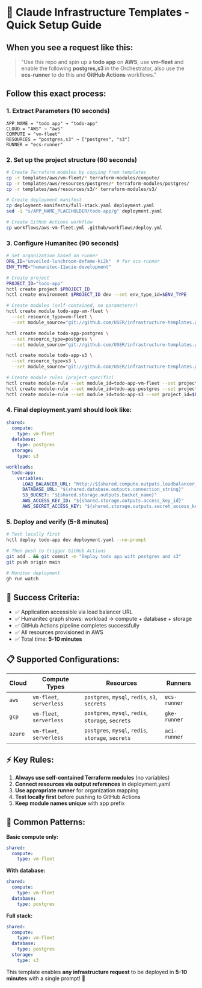 # 🚀 Claude Infrastructure Templates - Quick Setup Guide

## When you see a request like this:

> "Use this repo and spin up a **todo app** on **AWS**, use **vm-fleet** and enable the following **postgres,s3** in the Orchestrator, also use the **ecs-runner** to do this and **GitHub Actions** workflows."

## Follow this exact process:

### 1. Extract Parameters (10 seconds)
```
APP_NAME = "todo app" → "todo-app"
CLOUD = "AWS" → "aws"  
COMPUTE = "vm-fleet"
RESOURCES = "postgres,s3" → ["postgres", "s3"]
RUNNER = "ecs-runner"
```

### 2. Set up the project structure (60 seconds)
```bash
# Create Terraform modules by copying from templates
cp -r templates/aws/vm-fleet/* terraform-modules/compute/
cp -r templates/aws/resources/postgres/* terraform-modules/postgres/  
cp -r templates/aws/resources/s3/* terraform-modules/s3/

# Create deployment manifest
cp deployment-manifests/full-stack.yaml deployment.yaml
sed -i "s/APP_NAME_PLACEHOLDER/todo-app/g" deployment.yaml

# Create GitHub Actions workflow
cp workflows/aws-vm-fleet.yml .github/workflows/deploy.yml
```

### 3. Configure Humanitec (90 seconds)
```bash
# Set organization based on runner
ORG_ID="unveiled-lunchroom-defame-ki2k"  # for ecs-runner
ENV_TYPE="humanitec-11wcie-development"

# Create project
PROJECT_ID="todo-app"
hctl create project $PROJECT_ID
hctl create environment $PROJECT_ID dev --set env_type_id=$ENV_TYPE

# Create modules (self-contained, no parameters!)
hctl create module todo-app-vm-fleet \
  --set resource_type=vm-fleet \
  --set module_source="git://github.com/USER/infrastructure-templates.git//templates/aws/vm-fleet"

hctl create module todo-app-postgres \
  --set resource_type=postgres \
  --set module_source="git://github.com/USER/infrastructure-templates.git//templates/aws/resources/postgres"

hctl create module todo-app-s3 \
  --set resource_type=s3 \
  --set module_source="git://github.com/USER/infrastructure-templates.git//templates/aws/resources/s3"

# Create module rules (project-specific)
hctl create module-rule --set module_id=todo-app-vm-fleet --set project_id=$PROJECT_ID
hctl create module-rule --set module_id=todo-app-postgres --set project_id=$PROJECT_ID  
hctl create module-rule --set module_id=todo-app-s3 --set project_id=$PROJECT_ID
```

### 4. Final deployment.yaml should look like:
```yaml
shared:
  compute:
    type: vm-fleet
  database:
    type: postgres
  storage:
    type: s3

workloads:
  todo-app:
    variables:
      LOAD_BALANCER_URL: "http://${shared.compute.outputs.loadbalancer_ip}"
      DATABASE_URL: "${shared.database.outputs.connection_string}"
      S3_BUCKET: "${shared.storage.outputs.bucket_name}"
      AWS_ACCESS_KEY_ID: "${shared.storage.outputs.access_key_id}"
      AWS_SECRET_ACCESS_KEY: "${shared.storage.outputs.secret_access_key}"
```

### 5. Deploy and verify (5-8 minutes)
```bash
# Test locally first
hctl deploy todo-app dev deployment.yaml --no-prompt

# Then push to trigger GitHub Actions
git add . && git commit -m "Deploy todo app with postgres and s3"
git push origin main

# Monitor deployment
gh run watch
```

## 🎯 Success Criteria:
- ✅ Application accessible via load balancer URL
- ✅ Humanitec graph shows: workload → compute + database + storage  
- ✅ GitHub Actions pipeline completes successfully
- ✅ All resources provisioned in AWS
- ✅ Total time: **5-10 minutes**

## 📋 Supported Configurations:

| Cloud | Compute Types | Resources | Runners |
|-------|--------------|-----------|---------|
| `aws` | `vm-fleet`, `serverless` | `postgres`, `mysql`, `redis`, `s3`, `secrets` | `ecs-runner` |
| `gcp` | `vm-fleet`, `serverless` | `postgres`, `mysql`, `redis`, `storage`, `secrets` | `gke-runner` |
| `azure` | `vm-fleet`, `serverless` | `postgres`, `mysql`, `redis`, `storage`, `secrets` | `aci-runner` |

## ⚡ Key Rules:
1. **Always use self-contained Terraform modules** (no variables)
2. **Connect resources via output references** in deployment.yaml
3. **Use appropriate runner** for organization mapping
4. **Test locally first** before pushing to GitHub Actions  
5. **Keep module names unique** with app prefix

## 🔧 Common Patterns:

**Basic compute only:**
```yaml
shared:
  compute:
    type: vm-fleet
```

**With database:**
```yaml
shared:
  compute:
    type: vm-fleet
  database:
    type: postgres
```

**Full stack:**
```yaml
shared:
  compute:
    type: vm-fleet
  database:
    type: postgres
  storage:
    type: s3
```

This template enables **any infrastructure request** to be deployed in **5-10 minutes** with a single prompt! 🚀
